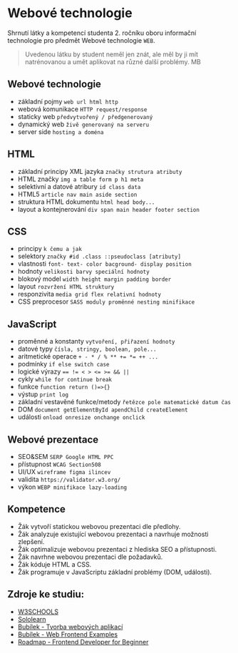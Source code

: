 # Webové technologie

Shrnutí látky a kompetencí studenta 2. ročníku oboru informační technologie pro předmět Webové technologie `WEB`.

> Uvedenou látku by student neměl jen znát, ale měl by ji mít natrénovanou a umět aplikovat na různé další problémy. MB

## Webové technologie

- základní pojmy `web url html http`
- webová komunikace `HTTP request/response`
- staticky web `předvytvořený / předgenerovaný`
- dynamický web `živě generovaný na serveru`
- server side `hosting a doména`

## HTML

- základní principy XML jazyka `značky strutura atributy`
- HTML značky `img a table form p h1 meta`
- selektivní a datové atribury `id class data`
- HTML5 `article nav main aside section`
- struktura HTML dokumentu `html head body...`
- layout a kontejnerování `div span main header footer section`

## CSS

- principy `k čemu a jak`
- selektory `značky #id .class ::pseudoclass [atributy]`
- vlastnosti `font- text- color bacground- display position`
- hodnoty `velikosti barvy speciální hodnoty`
- blokový model `width height margin padding border`
- layout `rozvržení HTML struktury`
- responzivita `media grid flex relativní hodnoty`
- CSS preprocesor `SASS moduly proměnné nesting minifikace`

## JavaScript

- proměnné a konstanty `vytvoření, přiřazení hodnoty`
- datové typy `čísla, stringy, boolean, pole...`
- aritmetické operace `+ - * / % ** += *= ++ ...`
- podmínky `if else switch case`
- logické výrazy `== != < > <= >= && ||`
- cykly `while for continue break`
- funkce `function return ()=>{}`
- výstup `print log`
- základní vestavěné funkce/metody `řetězce pole matematické datum čas`
- DOM `document getElementById apendChild createElement`
- události `onload onresize onchange onclick`

## Webové prezentace

- SEO&SEM `SERP Google HTML PPC`
- přístupnost `WCAG Section508`
- UI/UX `wireframe figma ilincev`
- validita `https://validator.w3.org/`
- výkon `WEBP minifikace lazy-loading`

## Kompetence

- Žák vytvoří statickou webovou prezentaci dle předlohy.
- Žák analyzuje existující webovou prezentaci a navrhuje možnosti zlepšení.
- Žák optimalizuje webovou prezentaci z hlediska SEO a přístupnosti.
- Žák navrhne webovou prezentaci dle požadavků.
- Žák kóduje HTML a CSS.
- Žák programuje v JavaScriptu základní problémy (DOM, události).

## Zdroje ke studiu:

- [W3SCHOOLS](https://www.w3schools.com)
- [Sololearn](https://www.sololearn.com/)
- [Bubílek - Tvorba webových aplikací](https://github.com/bubilem/tvorba-webovych-aplikaci)
- [Bubílek - Web Frontend Examples](https://github.com/bubilem/web-frontend-examples)
- [Roadmap - Frontend Developer for Beginner](https://roadmap.sh/frontend?r=frontend-beginner)
